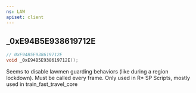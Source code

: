 ```yaml
---
ns: LAW
apiset: client
---
```

## _0xE94B5E938619712E

```c
// 0xE94B5E938619712E
void _0xE94B5E938619712E();
```

Seems to disable lawmen guarding behaviors (like during a region lockdown). Must be called every frame.
Only used in R* SP Scripts, mostly used in train_fast_travel_core
